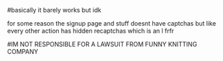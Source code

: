 #basically it barely works but idk


for some reason the signup page and stuff doesnt have captchas but like every other action has hidden recaptchas which is an l frfr

#IM NOT RESPONSIBLE FOR A LAWSUIT FROM FUNNY KNITTING COMPANY
